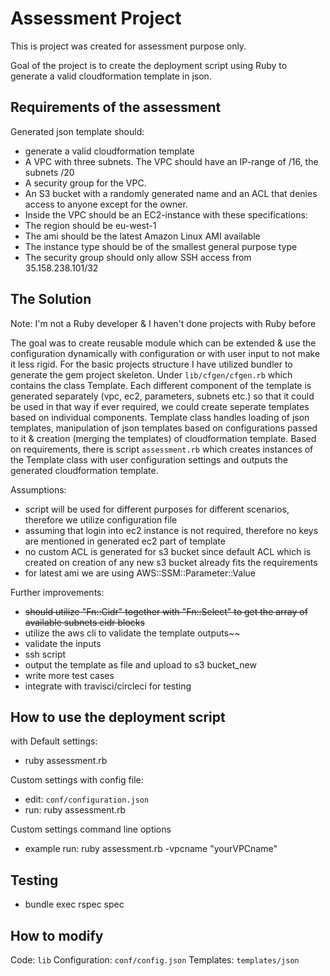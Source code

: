 # Assessment Project

This is project was created for assessment purpose only.

Goal of the project is to create the deployment script using Ruby to generate a valid cloudformation template in json.

## Requirements of the assessment

Generated json template should:

- generate a valid cloudformation template
- A VPC with three subnets. The VPC should have an IP-range of /16, the subnets /20
- A security group for the VPC.
- An S3 bucket with a randomly generated name and an ACL that denies access to anyone except for the owner.
- Inside the VPC should be an EC2-instance with these specifications:
- The region should be eu-west-1
- The ami should be the latest Amazon Linux AMI available
- The instance type should be of the smallest general purpose type
- The security group should only allow SSH access from 35.158.238.101/32

## The Solution
Note: I'm not a Ruby developer & I haven't done projects with Ruby before

The goal was to create reusable module which can be extended & use the configuration dynamically with configuration or with user input to not make it less rigid. For the basic projects structure I have utilized bundler to generate the gem project skeleton. Under `lib/cfgen/cfgen.rb` which contains the class Template. Each different component of the template is generated separately (vpc, ec2, parameters, subnets etc.) so that it could be used in that way if ever required, we could create seperate templates based on individual components. Template class handles loading of json templates, manipulation of json templates based on configurations passed to it & creation (merging the templates) of cloudformation template. Based on requirements, there is script `assessment.rb` which creates instances of the Template class with user configuration settings and outputs the generated cloudformation template.

Assumptions:
- script will be used for different purposes for different scenarios, therefore we utilize configuration file
- assuming that login into ec2 instance is not required, therefore no keys are mentioned in generated ec2 part of template
- no custom ACL is generated for s3 bucket since default ACL which is created on creation of any new s3 bucket already fits the requirements
- for latest ami we are using AWS::SSM::Parameter::Value

Further improvements:
- ~~should utilize "Fn::Cidr"  together with "Fn::Select" to get the array of available subnets cidr blocks~~
- utilize the aws cli to validate the template outputs~~
- validate the inputs
- ssh script
- output the template as file and upload to s3 bucket_new
- write more test cases
- integrate with travisci/circleci for testing

## How to use the deployment script
with Default settings:
- ruby assessment.rb

Custom settings with config file:
- edit: `conf/configuration.json`
- run: ruby assessment.rb

Custom settings command line options
-  example run: ruby assessment.rb -vpcname "yourVPCname"

## Testing

- bundle exec rspec spec

## How to modify

Code: `lib`
Configuration: `conf/config.json`
Templates: `templates/json`
